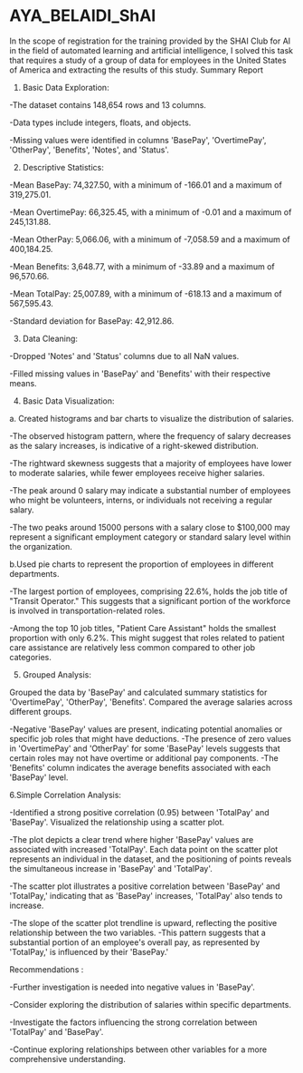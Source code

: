# AYA_BELAIDI_ShAI
In the scope of registration for the training provided by the SHAI Club for AI in the field of automated learning and artificial intelligence, I solved this task that requires a study of a group of data for employees in the United States of America and extracting the results of this study.
Summary Report
1. Basic Data Exploration:

-The dataset contains 148,654 rows and 13 columns.

-Data types include integers, floats, and objects.

-Missing values were identified in columns 'BasePay', 'OvertimePay', 'OtherPay', 'Benefits', 'Notes', and 'Status'.

2. Descriptive Statistics:

-Mean BasePay: 74,327.50, with a minimum of -166.01 and a maximum of 319,275.01.

-Mean OvertimePay: 66,325.45, with a minimum of -0.01 and a maximum of 245,131.88.

-Mean OtherPay: 5,066.06, with a minimum of -7,058.59 and a maximum of 400,184.25.

-Mean Benefits: 3,648.77, with a minimum of -33.89 and a maximum of 96,570.66.

-Mean TotalPay: 25,007.89, with a minimum of -618.13 and a maximum of 567,595.43.

-Standard deviation for BasePay: 42,912.86.

3. Data Cleaning:

-Dropped 'Notes' and 'Status' columns due to all NaN values.

-Filled missing values in 'BasePay' and 'Benefits' with their respective means.

4. Basic Data Visualization:

a. Created histograms and bar charts to visualize the distribution of salaries.

-The observed histogram pattern, where the frequency of salary decreases as the salary increases, is indicative of a right-skewed distribution.

-The rightward skewness suggests that a majority of employees have lower to moderate salaries, while fewer employees receive higher salaries.

-The peak around 0 salary may indicate a substantial number of employees who might be volunteers, interns, or individuals not receiving a regular salary.

-The two peaks around 15000 persons with a salary close to $100,000 may represent a significant employment category or standard salary level within the organization.

b.Used pie charts to represent the proportion of employees in different departments.

-The largest portion of employees, comprising 22.6%, holds the job title of "Transit Operator." This suggests that a significant portion of the workforce is involved in transportation-related roles.

-Among the top 10 job titles, "Patient Care Assistant" holds the smallest proportion with only 6.2%. This might suggest that roles related to patient care assistance are relatively less common compared to other job categories.

5. Grouped Analysis:

Grouped the data by 'BasePay' and calculated summary statistics for 'OvertimePay', 'OtherPay', 'Benefits'. Compared the average salaries across different groups.

-Negative 'BasePay' values are present, indicating potential anomalies or specific job roles that might have deductions. -The presence of zero values in 'OvertimePay' and 'OtherPay' for some 'BasePay' levels suggests that certain roles may not have overtime or additional pay components. -The 'Benefits' column indicates the average benefits associated with each 'BasePay' level.

6.Simple Correlation Analysis:

-Identified a strong positive correlation (0.95) between 'TotalPay' and 'BasePay'. Visualized the relationship using a scatter plot.

-The plot depicts a clear trend where higher 'BasePay' values are associated with increased 'TotalPay'. Each data point on the scatter plot represents an individual in the dataset, and the positioning of points reveals the simultaneous increase in 'BasePay' and 'TotalPay'.

-The scatter plot illustrates a positive correlation between 'BasePay' and 'TotalPay,' indicating that as 'BasePay' increases, 'TotalPay' also tends to increase.

-The slope of the scatter plot trendline is upward, reflecting the positive relationship between the two variables. -This pattern suggests that a substantial portion of an employee's overall pay, as represented by 'TotalPay,' is influenced by their 'BasePay.'

Recommendations :

-Further investigation is needed into negative values in 'BasePay'.

-Consider exploring the distribution of salaries within specific departments.

-Investigate the factors influencing the strong correlation between 'TotalPay' and 'BasePay'.

-Continue exploring relationships between other variables for a more comprehensive understanding.

